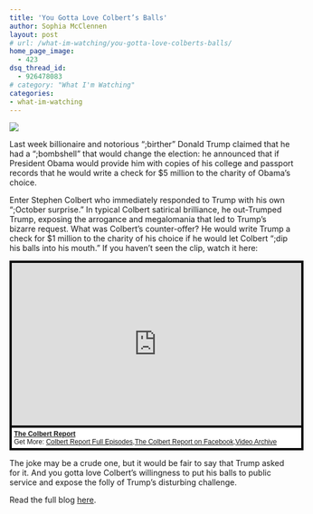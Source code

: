 ```yaml
---
title: 'You Gotta Love Colbert’s Balls'
author: Sophia McClennen
layout: post
# url: /what-im-watching/you-gotta-love-colberts-balls/
home_page_image:
  - 423
dsq_thread_id:
  - 926478083
# category: "What I'm Watching"
categories: 
- what-im-watching 
---
```


![](/uploads/colbert-trump-592x364.jpg)

Last week billionaire and notorious “;birther” Donald Trump claimed that he had a “;bombshell” that would change the election: he announced that if President Obama would provide him with copies of his college and passport records that he would write a check for $5 million to the charity of Obama’s choice.


Enter Stephen Colbert who immediately responded to Trump with his own “;October surprise.” In typical Colbert satirical brilliance, he out-Trumped Trump, exposing the arrogance and megalomania that led to Trump’s bizarre request. What was Colbert’s counter-offer? He would write Trump a check for $1 million to the charity of his choice if he would let Colbert “;dip his balls into his mouth.” If you haven’t seen the clip, watch it here:

<div style="background-color:#000000;width:520px;"><div style="padding:4px;"><iframe src="https://media.mtvnservices.com/embed/mgid:arc:video:comedycentral.com:c20211dc-cd31-449b-b0a9-d062b81bd43e" width="512" height="288" frameborder="0"></iframe><p style="text-align:left;background-color:#FFFFFF;padding:4px;margin-top:4px;margin-bottom:0px;font-family:Arial, Helvetica, sans-serif;font-size:12px;"><b><a href="https://thecolbertreport.cc.com/">The Colbert Report</a></b><br/>Get More: <a href="https://thecolbertreport.cc.com/full-episodes">Colbert Report Full Episodes</a>,<a href="https://www.facebook.com/thecolbertreport">The Colbert Report on Facebook</a>,<a href="https://thecolbertreport.cc.com/videos">Video Archive</a></p></div></div>

The joke may be a crude one, but it would be fair to say that Trump asked for it. And you gotta love Colbert’s willingness to put his balls to public service and expose the folly of Trump’s disturbing challenge.

Read the full blog [here][1].

 [1]: https://www.huffingtonpost.com/sophia-a-mcclennen/stephen-colbert-donald-trump_b_2042379.html
